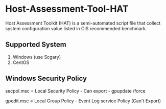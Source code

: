 # Host-Assessment-Tool-HAT

Host Assessment Toolkit (HAT) is a semi-automated script file that collect system configuration value listed in CIS recommended benchmark.

## Supported System
1. Windows (use Scgary)
2. CentOS


## Windows Security Policy
secpol.msc = Local Security Policy 
	- Can export
	- gpupdate /force

gpedit.msc = Local Group Policy
	- Event Log service Policy (Can't Export)
